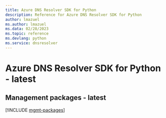 ```yaml
---
title: Azure DNS Resolver SDK for Python
description: Reference for Azure DNS Resolver SDK for Python
author: lmazuel
ms.author: lmazuel
ms.data: 02/28/2023
ms.topic: reference
ms.devlang: python
ms.service: dnsresolver
---
```

# Azure DNS Resolver SDK for Python - latest

## Management packages - latest
[!INCLUDE [mgmt-packages](dns-resolver-mgmt-index.md)]